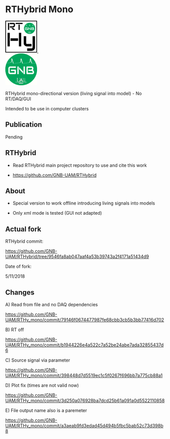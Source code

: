 # RTHybrid Mono
<a target="_blank" rel="noopener noreferrer" href="https://github.com/GNB-UAM/RTHybrid"> <img src="assets/logo_rthy.png?raw=true" width="100" height="100"> </a>&nbsp;&nbsp;&nbsp;&nbsp;&nbsp;&nbsp;&nbsp;&nbsp;&nbsp;&nbsp;&nbsp;	
<a target="_blank" rel="noopener noreferrer" href="https://github.com/GNB-UAM"> <img src="assets/logo_gnb.png?raw=true" width="100" height="100"> </a>

RTHybrid mono-directional version (living signal into model) - No RT/DAQ/GUI

Intended to be use in computer clusters

## Publication

Pending

## RTHybrid

- Read RTHybrid main project repository to use and cite this work

- https://github.com/GNB-UAM/RTHybrid

## About

- Special version to work offline introducing living signals into models

- Only xml mode is tested (GUI not adapted)

## Actual fork

RTHybrid commit:

https://github.com/GNB-UAM/RTHybrid/tree/9546fa8ab047aaf4a53b39743a2f4171a51434d9

Date of fork: 

5/11/2018 

## Changes

A) Read from file and no DAQ dependencies

https://github.com/GNB-UAM/RTHy_mono/commit/79146f0674477987fe68cbb3cb5b3bb77416d702

B) RT off

https://github.com/GNB-UAM/RTHy_mono/commit/b1944226e4a522c7a52be24abe7ada32855437d6

C) Source signal via parameter

https://github.com/GNB-UAM/RTHy_mono/commit/398448d7d5519ec1c5f0267f696bb7a775cb88a1

D) Plot fix (times are not valid now)

https://github.com/GNB-UAM/RTHy_mono/commit/3d250a076928ba7dcd25b61a091a0d5522110858

E) File output name also is a paremeter

https://github.com/GNB-UAM/RTHy_mono/commit/a3aeab9fd3edad45d494b5fbc5bab52c73d398b8
